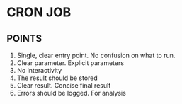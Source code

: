 # CRON JOB

## POINTS
1. Single, clear entry point. No confusion on what to run.
2. Clear parameter. Explicit parameters
3. No interactivity
4. The result should be stored
5. Clear result. Concise final result
6. Errors should be logged. For analysis